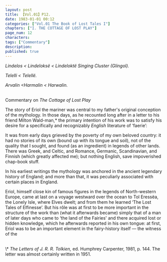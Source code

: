 ```yaml
---
layout: post
title: 【Vol.01】P12.
date: 1983-01-01 00:12
categories: ["Vol.01 The Book of Lost Tales I"]
chapters: ["I. THE COTTAGE OF LOST PLAY"]
page_num: 12
characters: 
tags: ["Commentary"]
description: 
published: true
---
```


<I>Lindelos      < Lindeloksë < Lindeloktë Singing Cluster (Glingol).</I>

<I>Telelli    < Telellë.</I>

<I>Arvalin     <Harmalin < Harwalin.</I>

<br>
Commentary on <I>The Cottage of Lost Play</I>

The story of Eriol the mariner was central to my father's original conception of the mythology. In those days, as he recounted long after in a letter to his friend Milton Wald-man,\* the primary intention of his work was to satisfy his desire for a specifically and recognizably <I>English </I>literature of ‘faerie’:

It was from early days grieved by the poverty of my own beloved country: it had no stories of its own (bound up with its tongue and soil), not of the quality that I sought, and found (as an ingredient) in legends of other lands. There was Greek, and Celtic, and Romance, Germanic, Scandinavian, and Finnish (which greatly affected me); but nothing English, save impoverished chap-book stuff.

In his earliest writings the mythology was anchored in the ancient legendary history of England; and more than that, it was peculiarly associated with certain places in England.

Eriol, himself close kin of famous figures in the legends of North-western Europe, came at last on a voyage westward over the ocean to Tol Eressëa, the Lonely Isle, where Elves dwelt; and from them he learned ‘The Lost Tales of Elfinesse’. But his rôle was at first to be more important in the structure of the work than (what it afterwards became) simply that of a man of later days who came to ‘the land of the Fairies' and there acquired lost or hidden knowledge, which he afterwards reported in his own tongue: at first, Eriol was to be an important element in the fairy-history itself — the witness of the

<br>
\* <I>The Letters of J. R. R. Tolkien, </I>ed. Humphrey Carpenter, 1981, p. 144. The letter was almost certainly written in 1951.

